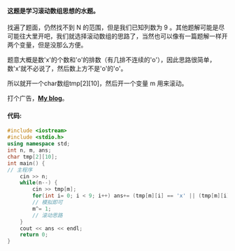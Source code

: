 #### 这题是学习滚动数组思想的水题。

找遍了题面，仍然找不到 N 的范围，但是我们已知列数为 9 。其他题解可能是尽可能往大里开吧，我们就选择滚动数组的思路了，当然也可以像有一篇题解一样开两个变量，但是没那么方便。

题意大概是数'x'的个数和'o'的排数（有几排不连续的'o'），因此思路很简单，数'x'就不必说了，然后数上方不是'o'的'o'。

所以就开一个char数组tmp\[2\]\[10\]，然后开一个变量 m 用来滚动。

打个广告，[**My blog**](https://xciyang.github.io/)。

#### 代码:

```cpp
#include <iostream>
#include <stdio.h>
using namespace std;
int n, m, ans;
char tmp[2][10];
int main() {
// 主程序
	cin >> n;
	while(n--) {
		cin >> tmp[m];
		for(int i= 0; i < 9; i++) ans+= (tmp[m][i] == 'x' || (tmp[m][i] == 'o' && tmp[m ^ 1][i] != 'o'));
        // 模拟即可
		m^= 1;
        // 滚动思路
	}
    cout << ans << endl;
	return 0;
}
```
